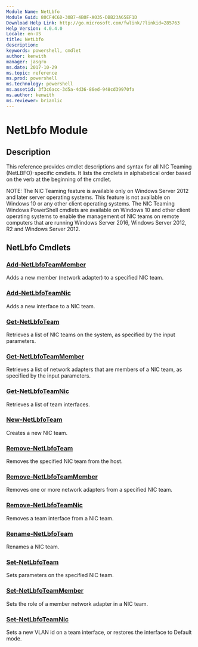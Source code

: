 ```yaml
---
Module Name: NetLbfo
Module Guid: 80CF4C6D-30B7-4B0F-A035-DBB23A65EF1D
Download Help Link: http://go.microsoft.com/fwlink/?linkid=285763
Help Version: 4.0.4.0
Locale: en-US
title: NetLbfo
description: 
keywords: powershell, cmdlet
author: kenwith
manager: jasgro
ms.date: 2017-10-29
ms.topic: reference
ms.prod: powershell
ms.technology: powershell
ms.assetid: 3f3c6acc-3d5a-4d36-86ed-948cd39970fa
ms.author: kenwith
ms.reviewer: brianlic
---
```


# NetLbfo Module
## Description
This reference provides cmdlet descriptions and syntax for all NIC Teaming (NetLBFO)-specific cmdlets. It lists the cmdlets in alphabetical order based on the verb at the beginning of the cmdlet.

NOTE: The NIC Teaming feature is available only on Windows Server 2012 and later server operating systems. This feature is not available on Windows 10 or any other client operating systems. The NIC Teaming Windows PowerShell cmdlets are available on Windows 10 and other client operating systems to enable the management of NIC teams on remote computers that are running Windows Server 2016, Windows Server 2012, R2 and Windows Server 2012.

## NetLbfo Cmdlets
### [Add-NetLbfoTeamMember](./Add-NetLbfoTeamMember.md)
Adds a new member (network adapter) to a specified NIC team.

### [Add-NetLbfoTeamNic](./Add-NetLbfoTeamNic.md)
Adds a new interface to a NIC team.

### [Get-NetLbfoTeam](./Get-NetLbfoTeam.md)
Retrieves a list of NIC teams on the system, as specified by the input parameters.

### [Get-NetLbfoTeamMember](./Get-NetLbfoTeamMember.md)
Retrieves a list of network adapters that are members of a NIC team, as specified by the input parameters.

### [Get-NetLbfoTeamNic](./Get-NetLbfoTeamNic.md)
Retrieves a list of team interfaces.

### [New-NetLbfoTeam](./New-NetLbfoTeam.md)
Creates a new NIC team.

### [Remove-NetLbfoTeam](./Remove-NetLbfoTeam.md)
Removes the specified NIC team from the host.

### [Remove-NetLbfoTeamMember](./Remove-NetLbfoTeamMember.md)
Removes one or more network adapters from a specified NIC team.

### [Remove-NetLbfoTeamNic](./Remove-NetLbfoTeamNic.md)
Removes a team interface from a NIC team.

### [Rename-NetLbfoTeam](./Rename-NetLbfoTeam.md)
Renames a NIC team.

### [Set-NetLbfoTeam](./Set-NetLbfoTeam.md)
Sets parameters on the specified NIC team.

### [Set-NetLbfoTeamMember](./Set-NetLbfoTeamMember.md)
Sets the role of a member network adapter in a NIC team.

### [Set-NetLbfoTeamNic](./Set-NetLbfoTeamNic.md)
Sets a new VLAN id on a team interface, or restores the interface to Default mode.

